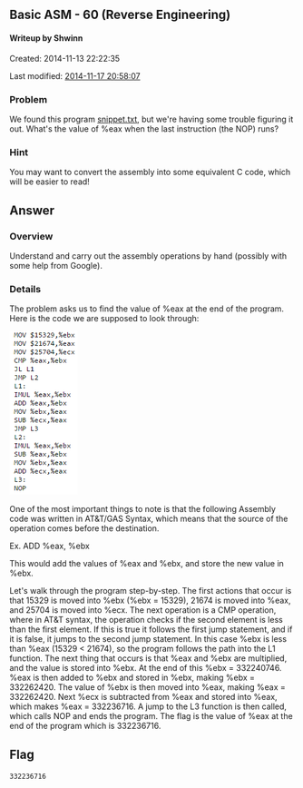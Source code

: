 ## Basic ASM - 60 (Reverse Engineering) ##
#### Writeup by Shwinn ####

Created: 2014-11-13 22:22:35

Last modified: [2014-11-17 20:58:07](https://github.com/Oksisane/PicoCTF-2014-Writeups/commits/master/reverse_engineering/basic_asm.md)


### Problem ###
We found this program [snippet.txt](https://picoctf.com/api/autogen/serve/snippet.txt?static=false&pid=654a1385b6d2f9091efe2af864d8d2da), but we're having some trouble figuring it out. What's the value of %eax when the last instruction (the NOP) runs?

### Hint ###
You may want to convert the assembly into some equivalent C code, which will be easier to read!

## Answer ##
### Overview ###
Understand and carry out the assembly operations by hand (possibly with some help from Google).

### Details ###
The problem asks us to find the value of %eax at the end of the program. Here is the code we are supposed to look through:

<img src = "BasicASM1.PNG">

One of the most important things to note is that the following Assembly code was written in AT&T/GAS Syntax, which means that the source of the operation comes before the destination.

Ex. ADD %eax, %ebx

This would add the values of %eax and %ebx, and store the new value in %ebx.

Let's walk through the program step-by-step. The first actions that occur is that 15329 is moved into %ebx (%ebx = 15329), 21674 is moved into %eax, and 25704 is moved into %ecx. The next operation is a CMP operation, where in AT&T syntax, the operation checks if the second element is less than the first element. If this is true it follows the first jump statement, and if it is false, it jumps to the second jump statement. In this case %ebx is less than %eax (15329 < 21674), so the program follows the path into the L1 function. The next thing that occurs is that %eax and %ebx are multiplied, and the value is stored into %ebx. At the end of this %ebx = 332240746. %eax is then added to %ebx and stored in %ebx, making %ebx = 332262420. The value of %ebx is then moved into %eax, making %eax = 332262420. Next %ecx is subtracted from %eax and stored into %eax, which makes %eax = 332236716. A jump to the L3 function is then called, which calls NOP and ends the program. The flag is the value of %eax at the end of the program which is 332236716.

## Flag ##
    332236716
